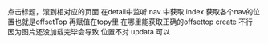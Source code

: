   
  
  
  
  点击标题，滚到相对应的页面
  在detail中监听 nav 中获取 index
  获取各个nav的位置也就是offsetTop 再赋值在topy里
  在哪里能获取正确的offsettop
  create 不行 因为图片还没加载完毕会导致 位置不对
  updata 可以